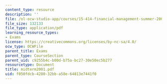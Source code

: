 ```yaml
---
content_type: resource
description: ''
file: /ol-ocw-studio-app/courses/15-414-financial-management-summer-2003/f050fdcb428032bba58e64813e7441f0_midterm2001.pdf
file_size: 132133
file_type: application/pdf
learning_resource_types:
- Exams
license: https://creativecommons.org/licenses/by-nc-sa/4.0/
ocw_type: OCWFile
parent_title: Exams
parent_type: CourseSection
parent_uid: c9255b4c-b00d-b75a-bc27-30e50ec5b277
resourcetype: Document
title: midterm2001.pdf
uid: f050fdcb-4280-32bb-a58e-64813e7441f0
---
```

